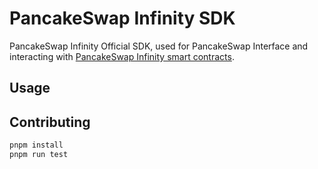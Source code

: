 # PancakeSwap Infinity SDK

PancakeSwap Infinity Official SDK, used for PancakeSwap Interface and interacting with [PancakeSwap Infinity smart contracts](https://github.com/tankswap/infinity-core).

## Usage

## Contributing

```sh
pnpm install
pnpm run test
```